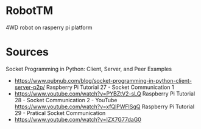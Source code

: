 # RobotTM
4WD robot on rasperry pi platform

# Sources
Socket Programming in Python: Client, Server, and Peer Examples
- https://www.pubnub.com/blog/socket-programming-in-python-client-server-p2p/
Raspberry Pi Tutorial 27 - Socket Communication 1
- https://www.youtube.com/watch?v=PYBZtV2-sLQ
Raspberry Pi Tutorial 28 - Socket Communication 2 - YouTube
https://www.youtube.com/watch?v=xfQlPWFlSgQ
Raspberry Pi Tutorial 29 - Pratical Socket Communication
- https://www.youtube.com/watch?v=IZX7G77daG0
